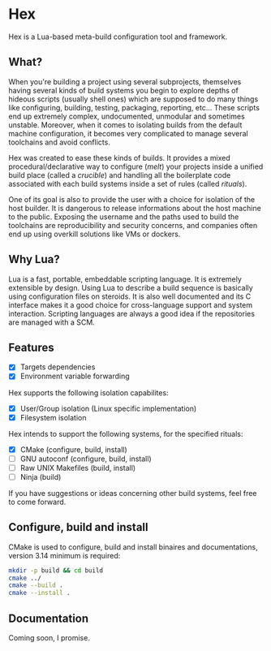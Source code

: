 # Hex

Hex is a Lua-based meta-build configuration tool and framework.

## What?

When you're building a project using several subprojects, themselves having
several kinds of build systems you begin to explore depths of hideous scripts
(usually shell ones) which are supposed to do many things like
configuring, building, testing, packaging, reporting, etc...
These scripts end up extremely complex, undocumented, unmodular and sometimes unstable.
Moreover, when it comes to isolating builds from the default machine configuration,
it becomes very complicated to manage several toolchains and avoid conflicts.

Hex was created to ease these kinds of builds.
It provides a mixed procedural/declarative way to configure (_melt_) your
projects inside a unified build place (called a _crucible_) and handling all
the boilerplate code associated with each build systems inside a set of rules
(called _rituals_).

One of its goal is also to provide the user with a choice for isolation of the host builder.
It is dangerous to release informations about the host machine to the public.
Exposing the username and the paths used to build the toolchains are reproducibility and security concerns,
and companies often end up using overkill solutions like VMs or dockers.

## Why Lua?

Lua is a fast, portable, embeddable scripting language. It is extremely extensible by design.
Using Lua to describe a build sequence is basically using configuration files on steroids.
It is also well documented and its C interface makes it a good choice for cross-language support and system interaction.
Scripting languages are always a good idea if the repositories are managed with a SCM.

## Features

- [x] Targets dependencies
- [x] Environment variable forwarding

Hex supports the following isolation capabilites:
- [x] User/Group isolation (Linux specific implementation)
- [x] Filesystem isolation

Hex intends to support the following systems, for the specified rituals:
- [x] CMake (configure, build, install)
- [ ] GNU autoconf (configure, build, install)
- [ ] Raw UNIX Makefiles (build, install)
- [ ] Ninja (build)

If you have suggestions or ideas concerning other build systems, feel free to come forward.

## Configure, build and install

CMake is used to configure, build and install binaires and documentations, version 3.14 minimum is required:

```sh
mkdir -p build && cd build
cmake ../
cmake --build .
cmake --install .
```

## Documentation

Coming soon, I promise.

